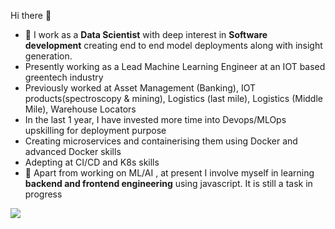 Hi there 👋

- 🌱 I work as a **Data Scientist** with deep interest in **Software development** creating end to end model deployments along with insight generation.
- Presently working as a Lead Machine Learning Engineer at an IOT based greentech industry
- Previously worked at Asset Management (Banking), IOT products(spectroscopy & mining), Logistics (last mile), Logistics (Middle Mile), Warehouse Locators
- In the last 1 year, I have invested more time into Devops/MLOps upskilling for deployment purpose
- Creating microservices and containerising them using Docker and advanced Docker skills
- Adepting at CI/CD and K8s skills
- 🌱 Apart from working on ML/AI , at present I involve myself in learning **backend and frontend engineering** using javascript. It is still a task in progress

![](https://komarev.com/ghpvc/?username=kazimosiurahman&color=green&abbreviated=true)
